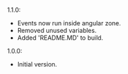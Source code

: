 1.1.0:
 - Events now run inside angular zone.
 - Removed unused variables.
 - Added 'README.MD' to build.

1.0.0:
 - Initial version.